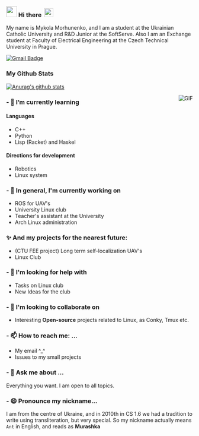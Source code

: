 ### <img src="https://github.com/rajput2107/rajput2107/blob/master/Assets/Hi.gif" width="29px"> Hi there &nbsp;<img src="https://github.com/rajput2107/rajput2107/blob/master/Assets/Earth.gif" width="24px">
My name is Mykola Morhunenko, and I am a student at the Ukrainian Catholic University and R&D Junior at the SoftServe. Also I am an Exchange student at Faculty of Electrical Engineering at the Czech Technical University in Prague.

[![Gmail Badge](https://img.shields.io/badge/-gmail-c14438?style=flat-square&logo=Gmail&logoColor=white&link=mailto:houshuai0816@gmail.com)](mailto:nick.morgunenko@gmail.com)


### My Github Stats
[![Anurag's github stats](https://github-readme-stats.vercel.app/api?username=Myralllka&show_icons=true&theme=gruvbox)](https://github.com/anuraghazra/github-readme-stats)

<!--[![Top Langs](https://github-readme-stats.vercel.app/api/top-langs/?username=Myralllka&show_icons=true&theme=gruvbox)](https://github.com/anuraghazra/github-readme-stats)-->


<img align="right" alt="GIF" src="https://media.giphy.com/media/iIqmM5tTjmpOB9mpbn/giphy.gif" />

### - 🌱 I’m currently learning
#### Languages
- C++
- Python
- Lisp (Racket) and Haskel

#### Directions for development
- Robotics
- Linux system

### - 🔭 In general, I'm currently working on
- ROS for UAV's
- University Linux club
- Teacher's assistant at the University
- Arch Linux administration

###  ✨ And my projects for the nearest future: 
- (CTU FEE project) Long term self-localization UAV's
- Linux Club

### - 🤔 I'm looking for help with 
- Tasks on Linux club
- New Ideas for the club

### - 👯 I'm looking to collaborate on
- Interesting **Open-source** projects related to Linux, as Conky, Tmux etc.

### - 📫 How to reach me: ...
- My email ^_^
- Issues to my small projects
### - 💬 Ask me about ...
Everything you want. I am open to all topics.
### - 😄 Pronounce my nickname...
I am from the centre of Ukraine, and in 2010th in CS 1.6 we had a tradition to write using transliteration, but very special. So my nickname actually means `Ant` in English, and reads as __Murashka__
